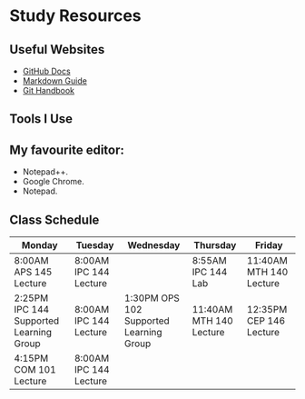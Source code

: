 # Study Resources

## Useful Websites

* [GitHub Docs](https://docs.github.com/)
* [Markdown Guide](https://www.markdownguide.org/)
* [Git Handbook](https://guides.github.com/introduction/git-handbook)

## Tools I Use

## My favourite editor:
* Notepad++.
* Google Chrome.
* Notepad.

## Class Schedule

| Monday | Tuesday | Wednesday | Thursday | Friday |
|----|----|----|----|----|
| 8:00AM APS 145 Lecture | 8:00AM IPC 144 Lecture |     | 8:55AM IPC 144 Lab |11:40AM MTH 140 Lecture |
| 2:25PM IPC 144 Supported Learning Group | 8:00AM IPC 144 Lecture | 1:30PM OPS 102 Supported Learning Group |11:40AM MTH 140 Lecture | 12:35PM CEP 146 Lecture
| 4:15PM COM 101 Lecture | 8:00AM IPC 144 Lecture |     | 
